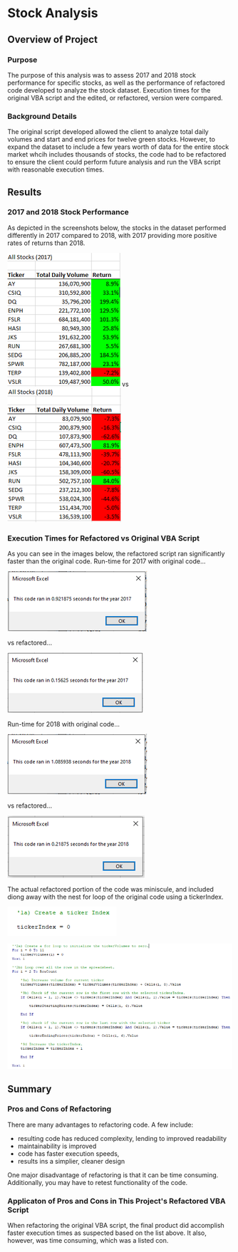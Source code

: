 # Stock Analysis
## Overview of Project
### Purpose
The purpose of this analysis was to assess 2017 and 2018 stock performance for specific stocks, as well as the performance of refactored code developed to analyze the stock dataset. Execution times for the original VBA script and the edited, or refactored, version were compared.
### Background Details
The original script developed allowed the client to analyze total daily volumes and start and end prices for twelve green stocks. However, to expand the dataset to include a few years worth of data for the entire stock market whcih includes thousands of stocks, the code had to be refactored to ensure the client could perform future analysis and run the VBA script with reasonable execution times.
## Results
### 2017 and 2018 Stock Performance
As depicted in the screenshots below, the stocks in the dataset performed differently in 2017 compared to 2018, with 2017 providing more positive rates of returns than 2018.

![VBA_Challenge_2017_Table](Resources/VBA_Challenge_2017_Table.png) vs 
![VBA_Challenge_2018_Table](Resources/VBA_Challenge_2018_Table.png)
### Execution Times for Refactored vs Original VBA Script
As you can see in the images below, the refactored script ran significantly faster than the original code.
Run-time for 2017 with original code...

![execution_time_original_2017](Resources/execution_time_original_2017.png)

vs refactored...

![VBA_Challenge_2017](Resources/VBA_Challenge_2017.png)

Run-time for 2018 with original code...

![execution_time_original_2018](Resources/execution_time_original_2018.png)

vs refactored...

![VBA_Challenge_2018](Resources/VBA_Challenge_2018.png)

The actual refactored portion of the code was miniscule, and included diong away with the nest for loop of the original code using a tickerIndex.

![tickerIndex](Resources/tickerIndex.png)

![Refactored for loops](Resources/Refactored%20for%20loops.png)

## Summary
### Pros and Cons of Refactoring
There are many advantages to refactoring code. A few include:
- resulting code has reduced complexity, lending to improved readability
- maintainability is improved
- code has faster execution speeds,
- results ins a simplier, cleaner design

One major disadvantage of refactoring is that it can be time consuming. Additionally, you may have to retest functionality of the code.

### Applicaton of Pros and Cons in This Project's Refactored VBA Script
When refactoring the original VBA script, the final product did accomplish faster execution times as suspected based on the list above.
It also, however, was time consuming, which was a listed con.
